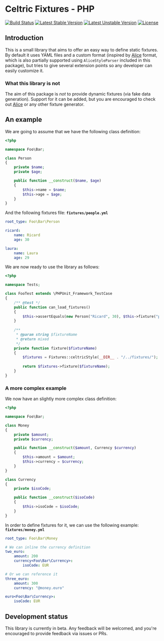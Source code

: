 Celtric Fixtures - PHP
======================

[![Build Status](https://travis-ci.org/celtric/fixtures-php.svg?branch=master)](https://travis-ci.org/celtric/fixtures-php)
[![Latest Stable Version](https://poser.pugx.org/celtric/fixtures/v/stable)](https://packagist.org/packages/celtric/fixtures) 
[![Latest Unstable Version](https://poser.pugx.org/celtric/fixtures/v/unstable)](https://packagist.org/packages/celtric/fixtures)
[![License](https://poser.pugx.org/celtric/fixtures/license)](https://packagist.org/packages/celtric/fixtures) 

Introduction
------------

This is a small library that aims to offer an easy way to define static fixtures. By default it uses YAML files and a custom format (inspired by [Alice](https://github.com/nelmio/alice) format, which is also partially supported using `AliceStyleParser` included in this package), but tries to give several extension points so any developer can easily customize it.

### What this library is not

The aim of this package is *not* to provide dynamic fixtures (via fake data generation). Support for it can be added, but you are encouraged to check out [Alice](https://github.com/nelmio/alice) or any other fixture generator.

An example
----------

We are going to assume that we have the following class definition:

```php
<?php

namespace Foo\Bar;

class Person
{
    private $name;
    private $age;

    public function __construct($name, $age)
    {
        $this->name = $name;
        $this->age = $age;
    }
}
```

And the following fixtures file: **`fixtures/people.yml`**

```yaml
root_type: Foo\Bar\Person

ricard:
    name: Ricard
    age: 30

laura:
    name: Laura
    age: 29
```

We are now ready to use the library as follows:

```php
<?php

namespace Tests;

class FooTest extends \PHPUnit_Framework_TestCase
{
    /** @test */
    public function can_load_fixtures()
    {
        $this->assertEquals(new Person("Ricard", 30), $this->fixture("people.ricard"));
    }
    
    /**
     * @param string $fixtureName
     * @return mixed
     */
    private function fixture($fixtureName)
    {
        $fixtures = Fixtures::celtricStyle(__DIR__ . "/../fixtures/");
        
        return $fixtures->fixture($fixtureName);
    }
}
```

### A more complex example

We now have an slightly more complex class definition:

```php
<?php

namespace Foo\Bar;

class Money
{
    private $amount;
    private $currency;

    public function __construct($amount, Currency $currency)
    {
        $this->amount = $amount;
        $this->currency = $currency;
    }
}

class Currency
{
    private $isoCode;

    public function __construct($isoCode)
    {
        $this->isoCode = $isoCode;
    }
}
```

In order to define fixtures for it, we can use the following example: **`fixtures/money.yml`**


```yaml
root_type: Foo\Bar\Money

# We can inline the currency definition
two_euro:
    amount: 200
    currency<Foo\Bar\Currency>:
        isoCode: EUR

# Or we can reference it
three_euro:
    amount: 300
    currency: "@money.euro"

euro<Foo\Bar\Currency>:
    isoCode: EUR
```

Development status
------------------

This library is currently in beta. Any feedback will be welcomed, and you're encouraged to provide feedback via issues or PRs.
